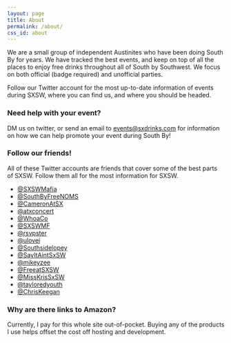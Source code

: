 ```yaml
---
layout: page
title: About
permalink: /about/
css_id: about
---
```


We are a small group of independent Austinites who have been doing South By for years. We have tracked the best events, and keep on top of all the places to enjoy free drinks throughout all of South by Southwest. We focus on both official (badge required) and unofficial parties.

Follow our Twitter account for the most up-to-date information of events during SXSW, where you can find us, and where you should be headed.


### Need help with your event?

DM us on twitter, or send an email to [events@sxdrinks.com](mailto:events@sxdrinks.com) for information on how we can help promote your event during South By!


### Follow our friends!

All of these Twitter accounts are friends that cover some of the best parts of SXSW. Follow them all for the most information for SXSW.

* [@SXSWMafia](https://twitter.com/SXSWMafia)
* [@SouthByFreeNOMS](https://twitter.com/SouthByFreeNOMS)
* [@CameronAtSX](https://twitter.com/CameronAtSX)
* [@atxconcert](https://twitter.com/atxconcert)
* [@WhoaCo](https://twitter.com/WhoaCo)
* [@SXSWMF](https://twitter.com/SXSWMF)
* [@rsvpster](https://twitter.com/rsvpster)
* [@ulovei](https://twitter.com/ulovei)
* [@Southsidelopey](https://twitter.com/Southsidelopey)
* [@SayItAintSxSW](https://twitter.com/SayItAintSxSW)
* [@mikeyzee](https://twitter.com/mikeyzee)
* [@FreeatSXSW](https://twitter.com/FreeatSXSW)
* [@MissKrisSxSW](https://twitter.com/MissKrisSxSW)
* [@tayloredyouth](https://twitter.com/tayloredyouth)
* [@ChrisKeegan](https://twitter.com/ChrisKeegan)

### Why are there links to Amazon?

Currently, I pay for this whole site out-of-pocket. Buying any of the products I use helps offset the cost off hosting and development.
